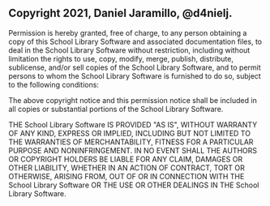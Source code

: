 ## Copyright 2021, Daniel Jaramillo, @d4nielj.

Permission is hereby granted, free of charge, to any person obtaining a copy of this School Library Software and associated documentation files, to deal in the School Library Software without restriction, including without limitation the rights to use, copy, modify, merge, publish, distribute, sublicense, and/or sell copies of the School Library Software, and to permit persons to whom the School Library Software is furnished to do so, subject to the following conditions:

The above copyright notice and this permission notice shall be included in all copies or substantial portions of the School Library Software.

THE School Library Software IS PROVIDED "AS IS", WITHOUT WARRANTY OF ANY KIND, EXPRESS OR IMPLIED, INCLUDING BUT NOT LIMITED TO THE WARRANTIES OF MERCHANTABILITY, FITNESS FOR A PARTICULAR PURPOSE AND NONINFRINGEMENT. IN NO EVENT SHALL THE AUTHORS OR COPYRIGHT HOLDERS BE LIABLE FOR ANY CLAIM, DAMAGES OR OTHER LIABILITY, WHETHER IN AN ACTION OF CONTRACT, TORT OR OTHERWISE, ARISING FROM, OUT OF OR IN CONNECTION WITH THE School Library Software OR THE USE OR OTHER DEALINGS IN THE School Library Software.
